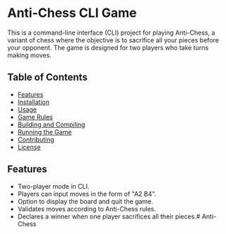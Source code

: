 # Anti-Chess CLI Game

This is a command-line interface (CLI) project for playing Anti-Chess, a variant of chess where the objective is to sacrifice all your pieces before your opponent. The game is designed for two players who take turns making moves.

## Table of Contents

- [Features](#features)
- [Installation](#installation)
- [Usage](#usage)
- [Game Rules](#game-rules)
- [Building and Compiling](#building-and-compiling)
- [Running the Game](#running-the-game)
- [Contributing](#contributing)
- [License](#license)

## Features

- Two-player mode in CLI.
- Players can input moves in the form of "A2 B4".
- Option to display the board and quit the game.
- Validates moves according to Anti-Chess rules.
- Declares a winner when one player sacrifices all their pieces.# Anti-Chess
